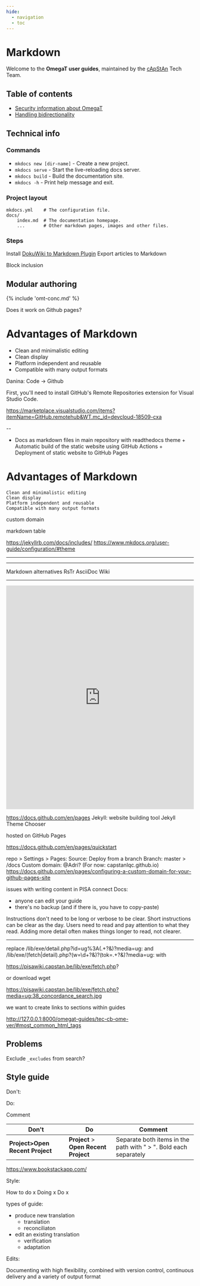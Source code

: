 ```yaml
---
hide:
  - navigation
  - toc
---
```


# Markdown

Welcome to the **OmegaT user guides**, maintained by the [cApStAn](http://www.capstan.be) Tech Team.

## Table of contents

+ [Security information about OmegaT](tec-cb-ome-sec.md)
+ [Handling bidirectionality](tec-omt-rtl.md)

## Technical info

### Commands

* `mkdocs new [dir-name]` - Create a new project.
* `mkdocs serve` - Start the live-reloading docs server.
* `mkdocs build` - Build the documentation site.
* `mkdocs -h` - Print help message and exit.

### Project layout

    mkdocs.yml    # The configuration file.
    docs/
        index.md  # The documentation homepage.
        ...       # Other markdown pages, images and other files.


### Steps

Install [DokuWiki to Markdown Plugin](https://www.dokuwiki.org/plugin:dw2markdown)
Export articles to Markdown



Block inclusion


## Modular authoring
{% include 'omt-conc.md' %}

Does it work on Github pages? 

# Advantages of Markdown

- Clean and minimalistic editing
- Clean display
- Platform independent and reusable
- Compatible with many output formats




Danina: Code -> Github

First, you'll need to install GitHub's Remote Repositories extension for Visual Studio Code.

https://marketplace.visualstudio.com/items?itemName=GitHub.remotehub&WT.mc_id=devcloud-18509-cxa



--


   + Docs as markdown files in main repository with readthedocs theme
    + Automatic build of the static website using GitHub Actions
    + Deployment of static website to GitHub Pages


  # Advantages of Markdown

    Clean and minimalistic editing
    Clean display
    Platform independent and reusable
    Compatible with many output formats


custom domain

markdown table


https://jekyllrb.com/docs/includes/
https://www.mkdocs.org/user-guide/configuration/#theme

---


---

Markdown alternatives
RsTr
AsciiDoc
Wiki

------------------------------
<embed src="https://capstanlqc.github.io/ttt_docs/omegat/index.html" scrolling="no" frameborder="0" webkitallowfullscreen="" mozallowfullscreen="" allowfullscreen="" style="border: medium none; --darkreader-inline-border-top: currentcolor; --darkreader-inline-border-right: currentcolor; --darkreader-inline-border-bottom: currentcolor; --darkreader-inline-border-left: currentcolor;" data-darkreader-inline-border-top="" data-darkreader-inline-border-right="" data-darkreader-inline-border-bottom="" data-darkreader-inline-border-left="" width="100%" height="600">


https://docs.github.com/en/pages
Jekyll: website building tool 
Jekyll Theme Chooser

 hosted on GitHub Pages

 https://docs.github.com/en/pages/quickstart

repo > Settings > Pages:
Source: Deploy from a branch
Branch: master > /docs
Custom domain: @Adri? (For now: capstanlqc.github.io)
https://docs.github.com/en/pages/configuring-a-custom-domain-for-your-github-pages-site


issues with writing content in PISA connect Docs:
- anyone can edit your guide
- there's no backup (and if there is, you have to copy-paste)


Instructions don't need to be long or verbose to be clear. 
Short instructions can be clear as the day.
Users need to read and pay attention to what they read. 
Adding more detail often makes things longer to read, not clearer.

---

replace
/lib/exe/detail.php\?id=ug%3A(.+?&amp;)?media=ug:
and
/lib/exe/(fetch|detail).php\?(w=\d+?&amp;)?(tok=.+?&amp;)?media=ug:
with

https://pisawiki.capstan.be/lib/exe/fetch.php?

or download wget 

https://pisawiki.capstan.be/lib/exe/fetch.php?media=ug:38_concordance_search.jpg




we want to create links to sections within guides

http://127.0.0.1:8000/omegat-guides/tec-cb-ome-ver/#most_common_html_tags

## Problems

Exclude `_excludes` from search?

## Style guide 

Don't: 


Do: 

Comment

| Don't | Do  | Comment |
|-------|-----|---------|
| **Project>Open Recent Project**    | **Project** > **Open Recent Project** | Separate both items in the path with " > ". Bold each separately     |



https://www.bookstackapp.com/

Style:

How to do x
Doing x
Do x


types of guide: 
- produce new translation
    - translation
    - reconciliaton
- edit an existing translation
    - verification
    - adaptation


Edits: 



Documenting with high flexibility, combined with version control, continuous delivery and a variety of output format

